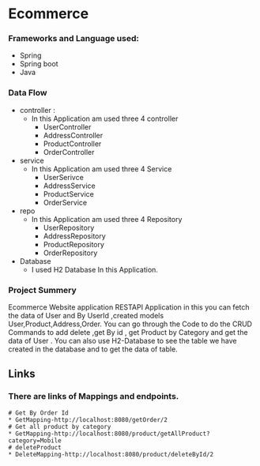 # Ecommerce
### Frameworks and Language used:
* Spring
* Spring boot
* Java

### Data Flow
* controller : 
  * In this Application am used three 4 controller
    * UserController
    * AddressController
    * ProductController
    * OrderController
* service
  * In this Application am used three 4 Service
    * UserSerivce
    * AddressService
    * ProductService
    * OrderService
* repo
  * In this Application am used three 4 Repository
    * UserRepository
    * AddressRepository
    * ProductRepository
    * OrderRepository
* Database
  * I used H2 Database In this Application.


### Project Summery

Ecommerce Website application RESTAPI Application in this you can fetch the data of  User and By UserId ,created models User,Product,Address,Order. You can go through the Code to do the CRUD Commands to add delete ,get By id , get Product by Category and get the data of User . You can also use H2-Database to see the table we have created in the database and to get the data of table.

## Links
  ### There are links of Mappings and endpoints.
    # Get By Order Id
    * GetMapping-http://localhost:8080/getOrder/2
    # Get all product by category
    * GetMapping-http://localhost:8080/product/getAllProduct?category=Mobile
    # deleteProduct
    * DeleteMapping-http://localhost:8080/product/deleteById/2
